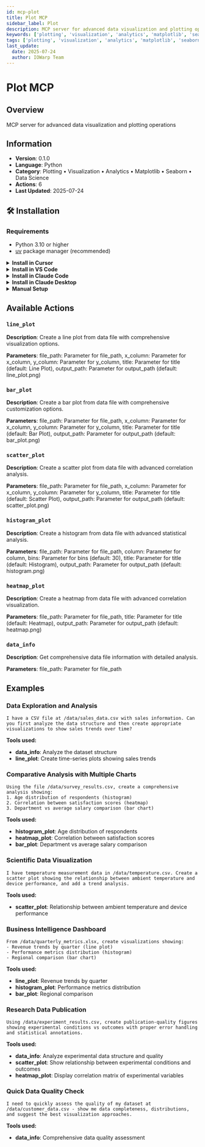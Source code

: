 ```yaml
---
id: mcp-plot
title: Plot MCP
sidebar_label: Plot
description: MCP server for advanced data visualization and plotting operations
keywords: ['plotting', 'visualization', 'analytics', 'matplotlib', 'seaborn', 'data-science']
tags: ['plotting', 'visualization', 'analytics', 'matplotlib', 'seaborn', 'data-science']
last_update:
  date: 2025-07-24
  author: IOWarp Team
---
```


# Plot MCP

## Overview
MCP server for advanced data visualization and plotting operations

## Information
- **Version**: 0.1.0
- **Language**: Python
- **Category**: Plotting • Visualization • Analytics • Matplotlib • Seaborn • Data Science
- **Actions**: 6
- **Last Updated**: 2025-07-24

## 🛠️ Installation

### Requirements

- Python 3.10 or higher
- [uv](https://docs.astral.sh/uv/) package manager (recommended)

<details>
<summary><b>Install in Cursor</b></summary>

Go to: `Settings` -> `Cursor Settings` -> `MCP` -> `Add new global MCP server`

Pasting the following configuration into your Cursor `~/.cursor/mcp.json` file is the recommended approach. You may also install in a specific project by creating `.cursor/mcp.json` in your project folder. See [Cursor MCP docs](https://docs.cursor.com/context/model-context-protocol) for more info.

```json
{
  "mcpServers": {
    "plot-mcp": {
      "command": "uvx",
      "args": ["iowarp-mcps", "plot"]
    }
  }
}
```

</details>

<details>
<summary><b>Install in VS Code</b></summary>

Add this to your VS Code MCP config file. See [VS Code MCP docs](https://code.visualstudio.com/docs/copilot/chat/mcp-servers) for more info.

```json
"mcp": {
  "servers": {
    "plot-mcp": {
      "type": "stdio",
      "command": "uvx",
      "args": ["iowarp-mcps", "plot"]
    }
  }
}
```

</details>

<details>
<summary><b>Install in Claude Code</b></summary>

Run this command. See [Claude Code MCP docs](https://docs.anthropic.com/en/docs/agents-and-tools/claude-code/tutorials#set-up-model-context-protocol-mcp) for more info.

```sh
claude mcp add plot-mcp -- uvx iowarp-mcps plot
```

</details>

<details>
<summary><b>Install in Claude Desktop</b></summary>

Add this to your Claude Desktop `claude_desktop_config.json` file. See [Claude Desktop MCP docs](https://modelcontextprotocol.io/quickstart/user) for more info.

```json
{
  "mcpServers": {
    "plot-mcp": {
      "command": "uvx",
      "args": ["iowarp-mcps", "plot"]
    }
  }
}
```

</details>

<details>
<summary><b>Manual Setup</b></summary>

**Linux/macOS:**
```bash
CLONE_DIR=$(pwd)
git clone https://github.com/iowarp/iowarp-mcps.git
uv --directory=$CLONE_DIR/iowarp-mcps/mcps/Plot run plot-mcp --help
```

**Windows CMD:**
```cmd
set CLONE_DIR=%cd%
git clone https://github.com/iowarp/iowarp-mcps.git
uv --directory=%CLONE_DIR%\iowarp-mcps\mcps\Plot run plot-mcp --help
```

**Windows PowerShell:**
```powershell
$env:CLONE_DIR=$PWD
git clone https://github.com/iowarp/iowarp-mcps.git
uv --directory=$env:CLONE_DIR\iowarp-mcps\mcps\Plot run plot-mcp --help
```

</details>

## Available Actions

### `line_plot`

**Description**: Create a line plot from data file with comprehensive visualization options.

**Parameters**: file_path: Parameter for file_path, x_column: Parameter for x_column, y_column: Parameter for y_column, title: Parameter for title (default: Line Plot), output_path: Parameter for output_path (default: line_plot.png)

### `bar_plot`

**Description**: Create a bar plot from data file with comprehensive customization options.

**Parameters**: file_path: Parameter for file_path, x_column: Parameter for x_column, y_column: Parameter for y_column, title: Parameter for title (default: Bar Plot), output_path: Parameter for output_path (default: bar_plot.png)

### `scatter_plot`

**Description**: Create a scatter plot from data file with advanced correlation analysis.

**Parameters**: file_path: Parameter for file_path, x_column: Parameter for x_column, y_column: Parameter for y_column, title: Parameter for title (default: Scatter Plot), output_path: Parameter for output_path (default: scatter_plot.png)

### `histogram_plot`

**Description**: Create a histogram from data file with advanced statistical analysis.

**Parameters**: file_path: Parameter for file_path, column: Parameter for column, bins: Parameter for bins (default: 30), title: Parameter for title (default: Histogram), output_path: Parameter for output_path (default: histogram.png)

### `heatmap_plot`

**Description**: Create a heatmap from data file with advanced correlation visualization.

**Parameters**: file_path: Parameter for file_path, title: Parameter for title (default: Heatmap), output_path: Parameter for output_path (default: heatmap.png)

### `data_info`

**Description**: Get comprehensive data file information with detailed analysis.

**Parameters**: file_path: Parameter for file_path



## Examples

### Data Exploration and Analysis

```
I have a CSV file at /data/sales_data.csv with sales information. Can you first analyze the data structure and then create appropriate visualizations to show sales trends over time?
```

**Tools used:**
- **data_info**: Analyze the dataset structure
- **line_plot**: Create time-series plots showing sales trends

### Comparative Analysis with Multiple Charts

```
Using the file /data/survey_results.csv, create a comprehensive analysis showing:
1. Age distribution of respondents (histogram)
2. Correlation between satisfaction scores (heatmap)  
3. Department vs average salary comparison (bar chart)
```

**Tools used:**
- **histogram_plot**: Age distribution of respondents
- **heatmap_plot**: Correlation between satisfaction scores
- **bar_plot**: Department vs average salary comparison

### Scientific Data Visualization

```
I have temperature measurement data in /data/temperature.csv. Create a scatter plot showing the relationship between ambient temperature and device performance, and add a trend analysis.
```

**Tools used:**
- **scatter_plot**: Relationship between ambient temperature and device performance

### Business Intelligence Dashboard

```
From /data/quarterly_metrics.xlsx, create visualizations showing:
- Revenue trends by quarter (line plot)
- Performance metrics distribution (histogram)
- Regional comparison (bar chart)
```

**Tools used:**
- **line_plot**: Revenue trends by quarter
- **histogram_plot**: Performance metrics distribution
- **bar_plot**: Regional comparison

### Research Data Publication

```
Using /data/experiment_results.csv, create publication-quality figures showing experimental conditions vs outcomes with proper error handling and statistical annotations.
```

**Tools used:**
- **data_info**: Analyze experimental data structure and quality
- **scatter_plot**: Show relationship between experimental conditions and outcomes
- **heatmap_plot**: Display correlation matrix of experimental variables

### Quick Data Quality Check

```
I need to quickly assess the quality of my dataset at /data/customer_data.csv - show me data completeness, distributions, and suggest the best visualization approaches.
```

**Tools used:**
- **data_info**: Comprehensive data quality assessment

